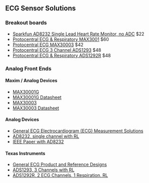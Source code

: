 ## ECG Sensor Solutions

### Breakout boards
- [Sparkfun AD8232 Single Lead Heart Rate Monitor, no ADC](https://github.com/sparkfun/AD8232_Heart_Rate_Monitor) $22
- [Protocentral ECG & Respiratory MAX3001](https://protocentral.com/product/protocentral-max30001) $60
- [Protocentral ECG MAX30003](https://protocentral.com/product/protocentral-max30003-single-lead-ecg-breakout-board-v2/) $42
- [Protocentral ECG 3 Channel ADS1293](https://protocentral.com/product/ads1292r-ecg-respiration-breakout-kit/) $48
- [Protocentral ECG & Respiratory ADS1292R](https://protocentral.com/product/ads1292r-ecg-respiration-breakout-kit/) $48

### Analog Front Ends

#### Maxim / Analog Devices
- [MAX30001G](https://www.maximintegrated.com/en/products/analog/data-converters/analog-front-end-ics/MAX30001G.html)
- [MAX30001G Datasheet](https://datasheets.maximintegrated.com/en/ds/MAX30001G.pdf)
- [MAX30003](https://www.maximintegrated.com/en/products/analog/data-converters/analog-front-end-ics/MAX30003.html)
- [MAX30003 Datasheet](https://www.digikey.com/htmldatasheets/production/1994693/0/0/1/max30003.html?utm_adgroup=Integrated%20Circuits&utm_source=google&utm_medium=cpc&utm_campaign=Dynamic%20Search_EN_Product&utm_term=&utm_content=Integrated%20Circuits&gclid=Cj0KCQjwla-hBhD7ARIsAM9tQKvDKbhxIOCwuTKxuGPQEnPMAb2M2XKD20NTcfvLvnXPD3isk3i5nscaAoGZEALw_wcB)

#### Analog Devices
- [General ECG Electrocardiogram (ECG) Measurement Solutions](https://www.analog.com/en/applications/markets/healthcare-pavilion-home/vital-signs-measurement/electrocardiogram-ecg-measurement.html )
- [AD8232, single channel with RL](https://www.analog.com/en/products/ad8232.html)
- [IEEE Paper with AD8232](https://doi.org/10.1109/TIPTEKNO50054.2020.9299248)

#### Texas Instruments
- [General ECG Product and Reference Designs](https://www.ti.com/solution/electrocardiogram-ecg)
- [ADS1293, 3 Channels with RL](https://www.ti.com/general/docs/suppproductinfo.tsp?distId=10&gotoUrl=https%3A%2F%2Fwww.ti.com%2Flit%2Fgpn%2Fads1293)
- [ADS1292R, 2 ECG Channels, 1 Respiration, RL](https://www.ti.com/product/ADS1292R)
